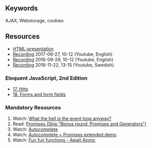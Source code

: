 ## Keywords
AJAX, Webstorage, cookies

## Resources
- [HTML-presentation](https://rawgit.com/CS-LNU-Learning-Objects/client-side-javascript/master/lectures/04-ajax/index.html)
- [Recording](https://youtu.be/UlrnsPBJiW8) 2017-09-27, 10-12 (Youtube, English)
- [Recording](https://youtu.be/RRTXex4_8Cg) 2016-09-29, 10-12 (Youtube, English)
- [Recording](https://youtu.be/F_p5Mfh6HOg) 2016-11-22, 13-15 (Youtube, Swedish)

### Eloquent JavaScript, 2nd Edition

- [17. Http](http://eloquentjavascript.net/17_http.html)
- [18. Forms and form fields](http://eloquentjavascript.net/18_forms.html)

### Mandatory Resources
1. Watch: [What the hell is the event loop anyway?](https://youtu.be/8aGhZQkoFbQ)
2. Read: [Promises (Skip "Bonus round: Promises and Generators")](http://www.html5rocks.com/en/tutorials/es6/promises/)
3. Watch: [Autocomplete](https://youtu.be/7nkTTeDhKyo)
4. Watch: [Autocomplete + Promises extended demo](https://youtu.be/K_elRJIJPqw)
5. Watch: [Fun fun functions - Await Async](https://www.youtube.com/watch?v=568g8hxJJp4)
